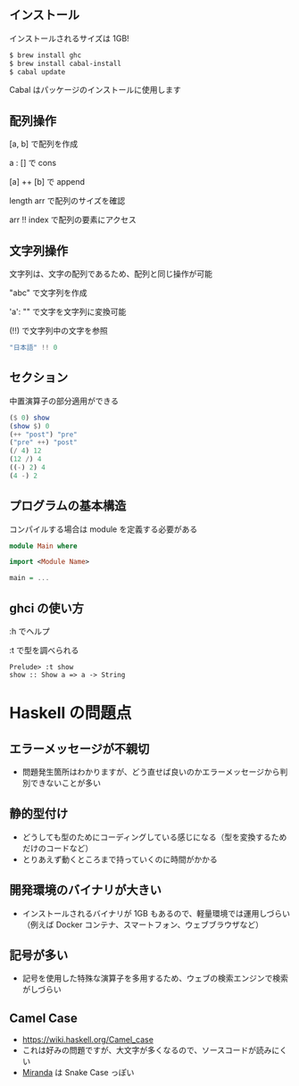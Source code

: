 ## インストール

インストールされるサイズは 1GB!

````bash
$ brew install ghc
$ brew install cabal-install
$ cabal update
````

Cabal はパッケージのインストールに使用します

## 配列操作

[a, b] で配列を作成

a : [] で cons

[a] ++ [b] で append

length arr で配列のサイズを確認

arr !! index で配列の要素にアクセス

## 文字列操作

文字列は、文字の配列であるため、配列と同じ操作が可能

"abc" で文字列を作成

'a': "" で文字を文字列に変換可能

(!!) で文字列中の文字を参照

````haskell
"日本語" !! 0
````

## セクション

中置演算子の部分適用ができる

````haskell
($ 0) show
(show $) 0
(++ "post") "pre"
("pre" ++) "post"
(/ 4) 12
(12 /) 4
((-) 2) 4
(4 -) 2
````

## プログラムの基本構造

コンパイルする場合は module を定義する必要がある

````haskell
module Main where

import <Module Name>

main = ...
````

## ghci の使い方

:h でヘルプ

:t で型を調べられる
````
Prelude> :t show
show :: Show a => a -> String
````

# Haskell の問題点

## エラーメッセージが不親切
- 問題発生箇所はわかりますが、どう直せば良いのかエラーメッセージから判別できないことが多い

## 静的型付け
- どうしても型のためにコーディングしている感じになる（型を変換するためだけのコードなど）
- とりあえず動くところまで持っていくのに時間がかかる

## 開発環境のバイナリが大きい
- インストールされるバイナリが 1GB もあるので、軽量環境では運用しづらい（例えば Docker コンテナ、スマートフォン、ウェブブラウザなど）

## 記号が多い
- 記号を使用した特殊な演算子を多用するため、ウェブの検索エンジンで検索がしづらい

## Camel Case
- https://wiki.haskell.org/Camel_case
- これは好みの問題ですが、大文字が多くなるので、ソースコードが読みにくい
- [Miranda](https://en.wikipedia.org/wiki/Miranda_(programming_language)) は Snake Case っぽい
